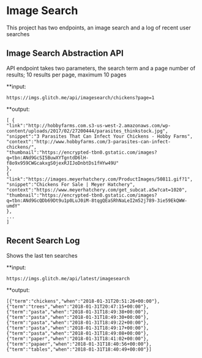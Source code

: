 # Image Search

This project has two endpoints, an image search and a log of recent user searches
## Image Search Abstraction API

API endpoint takes two parameters, the search term and a page number of results; 10 results per page, maximum 10 pages

**input:

    https://imgs.glitch.me/api/imagesearch/chickens?page=1

**output:

    [ {
    "link":"http://hobbyfarms.com.s3-us-west-2.amazonaws.com/wp-content/uploads/2017/02/27200444/parasites_thinkstock.jpg",
    "snippet":"3 Parasites That Can Infect Your Chickens - Hobby Farms",
    "context":"http://www.hobbyfarms.com/3-parasites-can-infect-chickens/",
    "thumbnail":"https://encrypted-tbn0.gstatic.com/images?q=tbn:ANd9GcSI5BuwXYTgntdD6lH-f8o9x959CWGcakxgS0jexRJIJoDnbtDs1fHYw49U"
    },
    {
    "link":"https://images.meyerhatchery.com/ProductImages/50811.gif?1",
    "snippet":"Chickens For Sale | Meyer Hatchery",
    "context":"https://www.meyerhatchery.com/get_subcat.a5w?cat=1020",
    "thumbnail":"https://encrypted-tbn0.gstatic.com/images?q=tbn:ANd9GcQDb69Dt9u1p0LuJ0iM-8tqgQEaSRhNaLeI2m52j789-3ie59EkQWW-umdY"
    },
    ...
    ]
## Recent Search Log

Shows the last ten searches

**input:

    https://imgs.glitch.me/api/latest/imagesearch

**output:

    [{"term":"chickens","when":"2018-01-31T20:51:26+00:00"},
    {"term":"trees","when":"2018-01-31T20:47:15+00:00"},
    {"term":"pasta","when":"2018-01-31T18:49:38+00:00"},
    {"term":"pasta","when":"2018-01-31T18:49:30+00:00"},
    {"term":"pasta","when":"2018-01-31T18:49:22+00:00"},
    {"term":"pasta","when":"2018-01-31T18:49:17+00:00"},
    {"term":"pasta","when":"2018-01-31T18:49:08+00:00"},
    {"term":"paper","when":"2018-01-31T18:41:02+00:00"},
    {"term":"papaer","when":"2018-01-31T18:40:56+00:00"},
    {"term":"tables","when":"2018-01-31T18:40:49+00:00"}]
